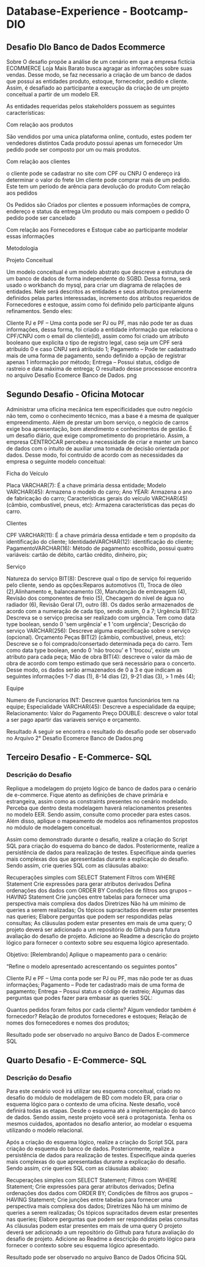 # Database-Experience - Bootcamp-DIO
## Desafio DIo Banco de Dados Ecommerce
Sobre
O desafio propõe a análise de um cenário em que a empresa fictícia ECOMMERCE Loja Mais Barato busca agragar as informações sobre suas vendas. Desse modo, se faz necessario a criação de um banco de dados que possui as entidades produto, estoque, fornecedor, pedido e cliente. Assim, é desafiado ao participante a execução da criação de um projeto conceitual a partir de um modelo ER.

As entidades requeridas pelos stakeholders possuem as seguintes características:

Com relação aos produtos

São vendidos por uma unica plataforma online, contudo, estes podem ter vendedores distintos
Cada produto possui apenas um fornecedor
Um pedido pode ser composto por um ou mais produtos.

Com relação aos clientes

o cliente pode se cadastrar no site com CPF ou CNPJ
O endereço irá determinar o valor do frete
Um cliente pode comprar mais de um pedido. Este tem um período de arência para devolução do produto
Com relação aos pedidos

Os Pedidos são Criados por clientes e possuem informações de compra, endereço e status da entrega
Um produto ou mais compoem o pedido
O pedido pode ser cancelado

Com relação aos Fornecedores e Estoque
cabe ao participante modelar essas informações

Metodologia

Projeto Conceitual

Um modelo conceitual é um modelo abstrato que descreve a estrutura de um banco de dados de forma independente do SGBD. Dessa forma, será usado o workbanch do mysql, para criar um diagrama de relações de entidades. Nele será descritos as entidades e seus atributos previamente definidos pelas partes interessadas, incremento dos atributos requeridos de Fornecedores e estoque, assim como foi definido pelo participante alguns refinamentos. Sendo eles:

Cliente PJ e PF – Uma conta pode ser PJ ou PF, mas não pode ter as duas informações, dessa forma, foi criado a entidade informação que relaciona o CPF/CNPJ com o email do cliente(id), assim como foi criado um atributo booleano que explicita o tipo de registro legal, caso seja um CPF será atribuído 0 e caso CNPJ será atribuído 1;
Pagamento – Pode ter cadastrado mais de uma forma de pagamento, sendo definido a opção de registrar apenas 1 informação por método;
Entrega – Possui status, código de rastreio e data máxima de entrega;
O resultado desse processose encontra no arquivo Desafio Ecomerce Banco de Dados. png



## Segundo Desafio - Oficina  Motocar

Administrar uma oficina mecânica tem especificidades que outro negócio não tem, como o conhecimento técnico, mas a base é a mesma de qualquer empreendimento. Além de prestar um bom serviço, o negócio de carros exige boa apresentação, bom atendimento e conhecimentos de gestão. É um desafio diário, que exige comprometimento do proprietário. Assim, a empresa CENTROCAR percebeu a necessidade de criar e manter um banco de dados com o intuito de auxiliar uma tomada de decisão orientada por dados. Desse modo, foi contruido de acordo com as necessidades da empresa o seguinte modelo conceitual:

Ficha do Veículo

Placa VARCHAR(7): É a chave primária dessa entidade;
Modelo VARCHAR(45): Armazena o modelo do carro;
Ano YEAR: Armazena o ano de fabricação do carro;
Características gerais do veículo VARCHAR(45) (câmbio, combustível, pneus, etc): Armazena características das peças do carro.

Clientes

CPF VARCHAR(11): É a chave primária dessa entidade e tem o propósito da identificação do cliente;
IdentidadeVARCHAR(12): identificação do cliente;
PagamentoVARCHAR(16): Método de pagamento escolhido, possui quatro variáveis: cartão de débito, cartão crédito, dinheiro, pix;

Serviço

Natureza do serviço BIT(8): Descreve qual o tipo de serviço foi requerido pelo cliente, sendo as opções:Reparos automotivos (1), Troca de óleo (2),Alinhamento e, balanceamento (3), Manutenção de embreagem (4), Revisão dos componentes de freio (5), Checagem do nível de água no radiador (6), Revisão Geral (7), outro (8). Os dados serão armazenados de acordo com a numeração de cada tipo, sendo assim, 0 a 7;
Urgência BIT(2): Descreva se o serviço precisa ser realizado com urgência. Tem como data type boolean, sendo 0 'sem urgência' e 1 'com urgência';
Descrição do serviço VARCHAR(256): Descreve alguma especificação sobre o serviço (opcional). Orçamento
Peças BIT(2) (câmbio, combustível, pneus, etc): Descreve se o foi comprado/consertado determinada peça do carro. Tem como data type boolean, sendo 0 'não trocou' e 1 'trocou', existe um atributo para cada peça;
Mão de obra BIT(4): descreve o valor da mão de obra de acordo com tempo estimado que será necessário para o concerto. Desse modo, os dados serão armazenados de 0 a 3 e que indicam as seguintes informações 1-7 dias (1), 8-14 dias (2), 9-21 dias (3), > 1 mês (4);

Equipe

Numero de Funcionarios INT: Descreve quantos funcionários tem na equipe;
Especialidade VARCHAR(45): Descreve a especialidade da equipe;
Relacionamento: Valor do Pagamento
Preço DOUBLE: descreve o valor total a ser pago apartir das variaveis serviço e orçamento.

Resultado
A seguir se encontra o resultado do  desafio pode ser observado no Arquivo 2°  Desafio Ecomerce Banco de Dados.png

## Terceiro  Desafio - E-Commerce- SQL

### Descrição do Desafio

Replique a modelagem do projeto lógico de banco de dados para o cenário de e-commerce. Fique atento as definições de chave primária e estrangeira, assim como as constraints presentes no cenário modelado. Perceba que dentro desta modelagem haverá relacionamentos presentes no modelo EER. Sendo assim, consulte como proceder para estes casos. Além disso, aplique o mapeamento de modelos aos refinamentos propostos no módulo de modelagem conceitual.

Assim como demonstrado durante o desafio, realize a criação do Script SQL para criação do esquema do banco de dados. Posteriormente, realize a persistência de dados para realização de testes. Especifique ainda queries mais complexas dos que apresentadas durante a explicação do desafio. Sendo assim, crie queries SQL com as cláusulas abaixo:

Recuperações simples com SELECT Statement
Filtros com WHERE Statement
Crie expressões para gerar atributos derivados
Defina ordenações dos dados com ORDER BY
Condições de filtros aos grupos – HAVING Statement
Crie junções entre tabelas para fornecer uma perspectiva mais complexa dos dados
Diretrizes
Não há um mínimo de queries a serem realizadas;
Os tópicos supracitados devem estar presentes nas queries;
Elabore perguntas que podem ser respondidas pelas consultas;
As cláusulas podem estar presentes em mais de uma query;
O projeto deverá ser adicionado a um repositório do Github para futura avaliação do desafio de projeto. Adicione ao Readme a descrição do projeto lógico para fornecer o contexto sobre seu esquema lógico apresentado.

Objetivo:
[Relembrando] Aplique o mapeamento para o  cenário:

“Refine o modelo apresentado acrescentando os seguintes pontos”

Cliente PJ e PF – Uma conta pode ser PJ ou PF, mas não pode ter as duas informações;
Pagamento – Pode ter cadastrado mais de uma forma de pagamento;
Entrega – Possui status e código de rastreio;
Algumas das perguntas que podes fazer para embasar as queries SQL:

Quantos pedidos foram feitos por cada cliente?
Algum vendedor também é fornecedor?
Relação de produtos fornecedores e estoques;
Relação de nomes dos fornecedores e nomes dos produtos;


Resultado pode ser observado no arquivo Banco de Dados E-commerce SQL

## Quarto Desafio - E-Commerce- SQL

### Descrição do Desafio

Para este cenário você irá utilizar seu esquema conceitual, criado no desafio do módulo de modelagem de BD com modelo ER, para criar o esquema lógico para o contexto de uma oficina. Neste desafio, você definirá todas as etapas. Desde o esquema até a implementação do banco de dados. Sendo assim, neste projeto você será o protagonista. Tenha os mesmos cuidados, apontados no desafio anterior, ao modelar o esquema utilizando o modelo relacional.

Após a criação do esquema lógico, realize a criação do Script SQL para criação do esquema do banco de dados. Posteriormente, realize a persistência de dados para realização de testes. Especifique ainda queries mais complexas do que apresentadas durante a explicação do desafio. Sendo assim, crie queries SQL com as cláusulas abaixo:

Recuperações simples com SELECT Statement;
Filtros com WHERE Statement;
Crie expressões para gerar atributos derivados;
Defina ordenações dos dados com ORDER BY;
Condições de filtros aos grupos – HAVING Statement;
Crie junções entre tabelas para fornecer uma perspectiva mais complexa dos dados;
Diretrizes
Não há um mínimo de queries a serem realizadas;
Os tópicos supracitados devem estar presentes nas queries;
Elabore perguntas que podem ser respondidas pelas consultas
As cláusulas podem estar presentes em mais de uma query
O projeto deverá ser adicionado a um repositório do Github para futura avaliação do desafio de projeto. Adicione ao Readme a descrição do projeto lógico para fornecer o contexto sobre seu esquema lógico apresentado.

Resultado pode ser observado no arquivo Banco de Dados Oficina SQL
